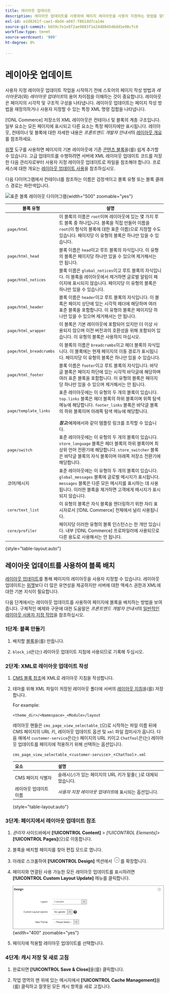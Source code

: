 ```yaml
---
title: 레이아웃 업데이트
description: 레이아웃 업데이트를 사용하여 페이지 레이아웃을 사용자 지정하는 방법을 알아봅니다.
exl-id: e2d8261f-cae1-4bd4-a047-f861dd7ca14e
source-git-commit: b659c7e1e8f2ae9883f1e24d8045d6dd1e90cfc0
workflow-type: tm+mt
source-wordcount: '989'
ht-degree: 0%

---
```


# 레이아웃 업데이트

사용자 지정 레이아웃 업데이트 작업을 시작하기 전에 스토어의 페이지 작성 방법과 *레이아웃*&#x200B;과(와) *레이아웃 업데이트*&#x200B;의 용어 차이점을 이해하는 것이 중요합니다. 레이아웃은 페이지의 시각적 및 구조적 구성을 나타냅니다. 레이아웃 업데이트는 페이지 작성 방법을 재정의하거나 사용자 지정할 수 있는 특정 XML 명령 집합을 나타냅니다.

[!DNL Commerce] 저장소의 XML 레이아웃은 컨테이너 및 블록의 계층 구조입니다. 일부 요소는 모든 페이지에 표시되고 다른 요소는 특정 페이지에만 표시됩니다. 레이아웃, 컨테이너 및 블록에 대한 자세한 내용은 _프론트엔드 개발자 안내서_&#x200B;의 [레이아웃 개요](https://developer.adobe.com/commerce/frontend-core/guide/layouts/)를 참조하세요.

[위젯](widgets.md) 도구를 사용하면 페이지의 기본 레이아웃에 기존 [콘텐츠 블록](blocks.md)을(를) 쉽게 추가할 수 있습니다. 고급 업데이트를 수행하려면 서버에 XML 레이아웃 업데이트 코드를 저장한 다음 관리자로부터 사용자 지정 레이아웃 업데이트로 파일을 참조해야 합니다. 프로세스에 대한 개요는 [레이아웃 업데이트 사용](layout-updates.md#place-a-block-using-layout-updates)을 참조하십시오.

다음 다이어그램에서 컨테이너를 참조하는 이름은 검정색이고 블록 유형 또는 블록 클래스 경로는 파란색입니다.

![표준 블록 레이아웃 다이어그램](./assets/page-layout-default.png){width="500" zoomable="yes"}

| 블록 유형 | 설명 |
|--- |--- |
| `page/html` | 이 블록의 이름은 `root`이며 레이아웃에 있는 몇 가지 루트 블록 중 하나입니다. 블록을 직접 만들어 이름을 `root`(이 형식의 블록에 대한 표준 이름)으로 지정할 수도 있습니다. 페이지당 이 유형의 블록은 하나만 있을 수 있습니다. |
| `page/html_head` | 블록 이름은 `head`이고 루트 블록의 자식입니다. 이 유형의 블록은 페이지당 하나만 있을 수 있으며 제거해서는 안 됩니다. |
| `page/html_notices` | 블록 이름은 `global_notices`이고 루트 블록의 자식입니다. 이 블록을 레이아웃에서 제거하면 글로벌 알림이 페이지에 표시되지 않습니다. 페이지당 이 유형의 블록은 하나만 있을 수 있습니다. |
| `page/html_header` | 블록 이름은 `header`이고 루트 블록의 자식입니다. 이 블록은 페이지 상단에 있는 시각적 헤더에 해당하며 여러 표준 블록을 포함합니다. 이 유형의 블록은 페이지당 하나만 있을 수 있으며 제거해서는 안 됩니다. |
| `page/html_wrapper` | 이 블록은 기본 레이아웃에 포함되어 있지만 더 이상 사용되지 않으며 이전 버전과의 호환성을 위해 포함되어 있습니다. 이 유형의 블록은 사용하지 마십시오. |
| `page/html_breadcrumbs` | 이 블록의 이름은 `breadcrumbs`이고 헤더 블록의 자식입니다. 이 블록에는 현재 페이지의 이동 경로가 표시됩니다. 페이지당 이 유형의 블록은 하나만 있을 수 있습니다. |
| `page/html_footer` | 블록 이름은 `footer`이고 루트 블록의 자식입니다. 바닥글 블록은 페이지 하단에 있는 시각적 바닥글에 해당하며 여러 표준 블록을 포함합니다. 이 유형의 블록은 페이지당 하나만 있을 수 있으며 제거해서는 안 됩니다. |
| `page/template_links` | 표준 레이아웃에는 이 유형의 두 개의 블록이 있습니다. `top.links` 블록은 헤더 블록의 하위 블록이며 위쪽 탐색 메뉴에 해당합니다. `footer_links` 블록은 바닥글 블록의 하위 블록이며 아래쪽 탐색 메뉴에 해당합니다. <br/><br/>**_참고:_**&#x200B;예제에서와 같이 템플릿 링크를 조작할 수 있습니다. |
| `page/switch` | 표준 레이아웃에는 이 유형의 두 개의 블록이 있습니다. `store_language` 블록은 헤더 블록의 하위 블록이며 최상위 언어 전환기에 해당합니다. `store_switcher` 블록은 바닥글 블록의 자식 블록이며 아래쪽 저장소 전환기에 해당합니다. |
| 코어/메시지 | 표준 레이아웃에는 이 유형의 두 개의 블록이 있습니다. `global_messages` 블록에 글로벌 메시지가 표시됩니다. `messages` 블록은 다른 모든 메시지를 표시하는 데 사용됩니다. 이러한 블록을 제거하면 고객에게 메시지가 표시되지 않습니다. |
| `core/text_list` | 이 유형의 블록은 자식 블록을 렌더링하기 위한 자리 표시자로서 [!DNL Commerce] 전체에서 널리 사용됩니다. |
| `core/profiler` | 페이지당 이러한 유형의 블록 인스턴스는 한 개만 있습니다. 내부 [!DNL Commerce] 프로파일러에 사용되므로 다른 용도로 사용해서는 안 됩니다. |

{style="table-layout:auto"}

## 레이아웃 업데이트를 사용하여 블록 배치

[레이아웃 업데이트](layout-updates.md)를 통해 페이지의 레이아웃을 사용자 지정할 수 있습니다. 레이아웃 업데이트는 [위젯](widgets.md)보다 더 많은 유연성을 제공하지만 서버에 대한 액세스 권한과 XML에 대한 기본 지식이 필요합니다.

다음 단계에서는 레이아웃 업데이트를 사용하여 페이지에 블록을 배치하는 방법을 보여 줍니다. 구체적인 예제와 구문에 대한 도움말은 _프론트엔드 개발자 안내서_&#x200B;의 [일반적인 레이아웃 사용자 지정 작업](https://developer.adobe.com/commerce/frontend-core/guide/layouts/)을 참조하십시오.

### 1단계: 블록 만들기

1. 배치할 [블록](block-add.md)을(를) 만듭니다.

1. `block_id`은(는) 레이아웃 업데이트 지침에 사용되므로 기록해 두십시오.

### 2단계: XML로 레이아웃 업데이트 작성

1. [CMS 블록 참조](https://developer.adobe.com/commerce/frontend-core/guide/layouts/xml-manage/)에 XML로 레이아웃 지침을 작성합니다.

1. 테마를 위해 XML 파일이 저장된 레이아웃 폴더에 서버의 [레이아웃 지침](https://developer.adobe.com/commerce/frontend-core/guide/layouts/xml-instructions/)을(를) 저장합니다.

   For example:

   `<theme_dir>/<Namespace>_<Module>/layout`

   레이아웃 핸들은 `cms_page_view_selectable_`(으)로 시작하는 파일 이름 뒤에 CMS 페이지의 URL 키, 레이아웃 업데이트 옵션 및 `xml` 파일 접미사가 옵니다. 다음 예에서 `customer-service`은(는) 페이지의 URL 키이고 `ChatTool`은(는) 레이아웃 업데이트를 페이지에 적용하기 위해 선택하는 옵션입니다.

   `cms_page_view_selectable_`&lt;`customer-service`>`_`&lt;`ChatTool`>`.xml`

   | 요소 | 설명 |
   |--- |--- |
   | CMS 페이지 식별자 | 슬래시(`/`)가 있는 페이지의 URL 키가 밑줄(`_`)로 대체되었습니다. |
   | 레이아웃 업데이트 이름 | _사용자 지정 레이아웃 업데이트_&#x200B;에 표시되는 옵션입니다. |

   {style="table-layout:auto"}

### 3단계: 페이지에서 레이아웃 업데이트 참조

1. _관리자_ 사이드바에서 **[!UICONTROL Content]** > _[!UICONTROL Elements]_>**[!UICONTROL Pages]**(으)로 이동합니다.

1. 블록을 배치할 페이지를 찾아 편집 모드로 엽니다.

1. 아래로 스크롤하여 **[!UICONTROL Design]** 섹션에서 ![확장 선택기](../assets/icon-display-expand.png)를 확장합니다.

1. 페이지와 연결된 사용 가능한 모든 레이아웃 업데이트를 표시하려면 **[!UICONTROL Custom Layout Update]** 메뉴를 클릭합니다.

   ![사용자 지정 레이아웃 업데이트 목록](./assets/page-design-custom-layout-update.png){width="400" zoomable="yes"}

1. 페이지에 적용할 레이아웃 업데이트를 선택합니다.

### 4단계: 캐시 저장 및 새로 고침

1. 완료되면 **[!UICONTROL Save & Close]**&#x200B;을(를) 클릭합니다.

1. 작업 영역의 맨 위에 있는 메시지에서 **[!UICONTROL Cache Management]**&#x200B;을(를) 클릭하고 잘못된 모든 캐시 항목을 새로 고칩니다.
